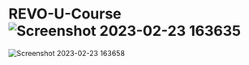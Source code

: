 # REVO-U-Course![Screenshot 2023-02-23 163635](https://user-images.githubusercontent.com/97042145/220911040-8c3533c8-f92b-4f98-be6f-2eb137b6b8f6.png)
![Screenshot 2023-02-23 163658](https://user-images.githubusercontent.com/97042145/220911051-afec35a7-01db-4979-a534-df69cbf7ad13.png)
